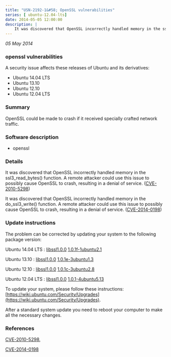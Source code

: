```yaml
---
title: "USN-2192-1&#58; OpenSSL vulnerabilities"
series: [ ubuntu-12.04-lts]
date: 2014-05-05 12:00:00
description: |
    It was discovered that OpenSSL incorrectly handled memory in the ssl3_read_bytes() function. A remote attacker could use this issue to possibly cause OpenSSL to crash, resulting in a denial of service. ([CVE-2010-5298](http://people.ubuntu.com/~ubuntu-security/cve/CVE-2010-5298))
--- 
```

 
 

*05 May 2014*

### openssl vulnerabilities

A security issue affects these releases of Ubuntu and its derivatives:

* Ubuntu 14.04 LTS
* Ubuntu 13.10
* Ubuntu 12.10
* Ubuntu 12.04 LTS

### Summary

OpenSSL could be made to crash if it received specially crafted network traffic.

### Software description

* openssl 

### Details

It was discovered that OpenSSL incorrectly handled memory in the ssl3_read_bytes() function. A remote attacker could use this issue to possibly cause OpenSSL to crash, resulting in a denial of service. ([CVE-2010-5298](http://people.ubuntu.com/~ubuntu-security/cve/CVE-2010-5298))

It was discovered that OpenSSL incorrectly handled memory in the do_ssl3_write() function. A remote attacker could use this issue to possibly cause OpenSSL to crash, resulting in a denial of service. ([CVE-2014-0198](http://people.ubuntu.com/~ubuntu-security/cve/CVE-2014-0198)) 

### Update instructions

The problem can be corrected by updating your system to the following package version:

Ubuntu 14.04 LTS
 : [libssl1.0.0](https://launchpad.net/ubuntu/+source/openssl) <span> [1.0.1f-1ubuntu2.1](https://launchpad.net/ubuntu/+source/openssl/1.0.1f-1ubuntu2.1) </span> 

Ubuntu 13.10
 : [libssl1.0.0](https://launchpad.net/ubuntu/+source/openssl) <span> [1.0.1e-3ubuntu1.3](https://launchpad.net/ubuntu/+source/openssl/1.0.1e-3ubuntu1.3) </span> 

Ubuntu 12.10
 : [libssl1.0.0](https://launchpad.net/ubuntu/+source/openssl) <span> [1.0.1c-3ubuntu2.8](https://launchpad.net/ubuntu/+source/openssl/1.0.1c-3ubuntu2.8) </span> 

Ubuntu 12.04 LTS
 : [libssl1.0.0](https://launchpad.net/ubuntu/+source/openssl) <span> [1.0.1-4ubuntu5.13](https://launchpad.net/ubuntu/+source/openssl/1.0.1-4ubuntu5.13) </span> 

To update your system, please follow these instructions: [https://wiki.ubuntu.com/Security/Upgrades](https://wiki.ubuntu.com/Security/Upgrades).

After a standard system update you need to reboot your computer to make all the necessary changes. 

### References

 
 [CVE-2010-5298](http://people.ubuntu.com/~ubuntu-security/cve/CVE-2010-5298), 

 [CVE-2014-0198](http://people.ubuntu.com/~ubuntu-security/cve/CVE-2014-0198)
 

